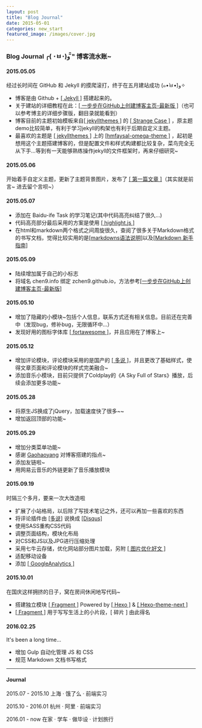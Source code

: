 ```yaml
---
layout: post
title: "Blog Journal"
date: 2015-05-01
categories: new_start
featured_image: /images/cover.jpg
---
```


### Blog Journal ╭( ･ㅂ･)و ̑̑" 博客流水账~

#### 2015.05.05 

经过长时间在 GitHub 和 Jekyll 的摸爬滚打，终于在五月建站成功 (๑•̀ㅂ•́)و✧

- 博客是由 Github + [[ Jekyll ]](http://jekyll.bootcss.com/) 搭建起来的。
- 关于建站的详细教程在此：[[ 一步步在GitHub上创建博客主页-最新版 ]](http://www.pchou.info/web-build/2014/07/04/build-github-blog-page-08.html)（也可以参考博主的详细步骤版，翻目录就能看到）
- 博客目前的主题初始模板来自[[ jekyllthemes ]](http://jekyllthemes.org/) 的 [[ Strange Case ]](https://github.com/thephuse/strange_case) ，原主题demo比较简单，有利于学习jekyll的构架也有利于后期自定义主题。
- 最喜欢的主题是 [[ jekyllthemes ]](http://jekyllthemes.org/) 上的 [[hmfaysal-omega-theme ]](http://hmfaysal.github.io/hmfaysal-omega-theme/) ，起初是想用这个主题搭建博客的，但是配置文件和样式构建都比较复杂，菜鸟完全无从下手...等到有一天能够熟练操作jekyll的文件框架时，再来仔细研究~

#### 2015.05.06

开始着手自定义主题，更新了主题背景图片，发布了 [[ 第一篇文章 ]](http://www.chen9.info/new_start/2015/05/01/nice-to-meet-U.html)（其实就是前言~ 进去留个言呗~）

#### 2015.05.07

- 添加在 Baidu-ife Task 的学习笔记(其中代码高亮纠结了很久...)
- 代码高亮部分最后采用的方案是使用 [[ highlight.js ]](https://highlightjs.org/)
- 在html和markdown两个格式之间周旋很久，查阅了很多关于Markdown格式的书写文档，觉得比较实用的是[[markdowns语法说明]](http://wowubuntu.com/markdown/)以及[[Markdown 新手指南]](http://www.jianshu.com/p/q81RER/)

#### 2015.05.09

- 陆续增加属于自己的小标志
- 将域名 chen9.info 绑定 zchen9.github.io，方法参考[[一步步在GitHub上创建博客主页-最新版]](http://www.pchou.info/web-build/2014/07/04/build-github-blog-page-08.html)

#### 2015.05.10

- 增加了隐藏的小模块~包括个人信息，联系方式还有相关信息。目前还在完善中（发现bug，修补bug，无限循环中...）
- 发现好用的图标字体库 [[ fortawesome ]](http://fortawesome.github.io/Font-Awesome/)，并且应用在了博客上~

#### 2015.05.12

- 增加评论模块，评论模块采用的是国产的 [[ 多说 ]](http://duoshuo.com/)，并且更改了基础样式，使得文章页面和评论模块的样式完美融合~
- 添加音乐小模块，目前只提供了Coldplay的《A Sky Full of Stars》播放，后续会添加更多功能~

#### 2015.05.28

- 将原生JS换成了jQuery，加载速度快了很多~~
- 增加返回顶部的功能~

#### 2015.05.29

- 增加分类菜单功能~
- 感谢 [Gaohaoyang](https://github.com/Gaohaoyang) 对博客搭建的指点~
- 添加友链啦~
- 用网易云音乐的外链更新了音乐播放模块

#### 2015.09.19

时隔三个多月，要来一次大改造啦

- 扩展了小站格局，以后除了写技术笔记之外，还可以再加一些喜欢的东西
- 将评论插件由 [[多说]](http://duoshuo.com/) 说换成 [[Disqus]](https://disqus.com/)
- 使用SASS重构CSS代码
- 调整页面结构，模块化布局
- 对CSS和JS以及JPG进行压缩处理
- 采用七牛云存储，优化网站部分图片加载，另附 [[ 图片优化好文 ]](http://www.cnblogs.com/wizcabbit/p/web-image-optimization.html)
- 适配移动设备
- 添加 [[ GoogleAnalytics ]](https://www.google.com/analytics/)


#### 2015.10.01

在国庆这样拥挤的日子，窝在房间休闲地写代码~

- 搭建独立模块 [[ Fragment ]](http://www.chen9.info/fragment/) Powered by [[ Hexo ]](https://github.com/hexojs/hexo) & [[ Hexo-theme-next ]](https://github.com/iissnan/hexo-theme-next)
- [[ Fragment ]](http://www.chen9.info/fragment/) 用于写写生活上的小片段，[ 碎片 ] 由此得名

#### 2016.02.25

It's been a long time...

- 增加 Gulp 自动化管理 JS 和 CSS
- 规范 Markdown 文档书写格式

 
---

 
#### Journal

2015.07 - 2015.10 上海 · 饿了么 · 前端实习

2015.10 - 2016.01 杭州 · 阿里 · 前端实习

2016.01 - now 在家 · 学车 · 做毕设 · 计划旅行
